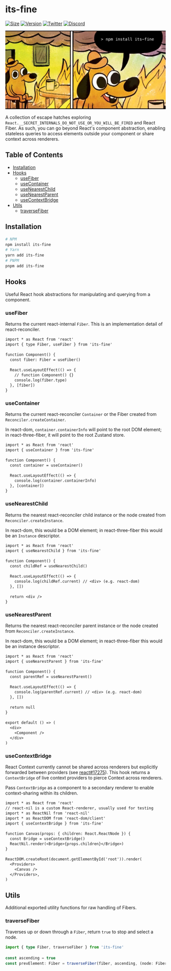 # its-fine

[![Size](https://img.shields.io/bundlephobia/minzip/its-fine?label=gzip&style=flat&colorA=000000&colorB=000000)](https://bundlephobia.com/package/its-fine)
[![Version](https://img.shields.io/npm/v/its-fine?style=flat&colorA=000000&colorB=000000)](https://npmjs.com/package/its-fine)
[![Twitter](https://img.shields.io/twitter/follow/pmndrs?label=%40pmndrs&style=flat&colorA=000000&colorB=000000&logo=twitter&logoColor=000000)](https://twitter.com/pmndrs)
[![Discord](https://img.shields.io/discord/740090768164651008?style=flat&colorA=000000&colorB=000000&label=discord&logo=discord&logoColor=000000)](https://discord.gg/poimandres)

<p align="left">
  <a id="cover" href="#cover">
    <img src=".github/itsfine.png" alt="It's gonna be alright" />
  </a>
</p>

A collection of escape hatches exploring `React.__SECRET_INTERNALS_DO_NOT_USE_OR_YOU_WILL_BE_FIRED` and React Fiber. As such, you can go beyond React's component abstraction, enabling stateless queries to access elements outside your component or share context across renderers.

## Table of Contents

- [Installation](#installation)
- [Hooks](#hooks)
  - [useFiber](#useFiber)
  - [useContainer](#useContainer)
  - [useNearestChild](#useNearestChild)
  - [useNearestParent](#useNearestParent)
  - [useContextBridge](#useContextBridge)
- [Utils](#utils)
  - [traverseFiber](#traverseFiber)

## Installation

```bash
# NPM
npm install its-fine
# Yarn
yarn add its-fine
# PNPM
pnpm add its-fine
```

## Hooks

Useful React hook abstractions for manipulating and querying from a component.

### useFiber

Returns the current react-internal `Fiber`. This is an implementation detail of react-reconciler.

```tsx
import * as React from 'react'
import { type Fiber, useFiber } from 'its-fine'

function Component() {
  const fiber: Fiber = useFiber()

  React.useLayoutEffect(() => {
    // function Component() {}
    console.log(fiber.type)
  }, [fiber])
}
```

### useContainer

Returns the current react-reconciler `Container` or the Fiber created from `Reconciler.createContainer`.

In react-dom, `container.containerInfo` will point to the root DOM element; in react-three-fiber, it will point to the root Zustand store.

```tsx
import * as React from 'react'
import { useContainer } from 'its-fine'

function Component() {
  const container = useContainer()

  React.useLayoutEffect(() => {
    console.log(container.containerInfo)
  }, [container])
}
```

### useNearestChild

Returns the nearest react-reconciler child instance or the node created from `Reconciler.createInstance`.

In react-dom, this would be a DOM element; in react-three-fiber this would be an `Instance` descriptor.

```tsx
import * as React from 'react'
import { useNearestChild } from 'its-fine'

function Component() {
  const childRef = useNearestChild()

  React.useLayoutEffect(() => {
    console.log(childRef.current) // <div> (e.g. react-dom)
  }, [])

  return <div />
}
```

### useNearestParent

Returns the nearest react-reconciler parent instance or the node created from `Reconciler.createInstance`.

In react-dom, this would be a DOM element; in react-three-fiber this would be an instance descriptor.

```tsx
import * as React from 'react'
import { useNearestParent } from 'its-fine'

function Component() {
  const parentRef = useNearestParent()

  React.useLayoutEffect(() => {
    console.log(parentRef.current) // <div> (e.g. react-dom)
  }, [])

  return null
}

export default () => (
  <div>
    <Component />
  </div>
)
```

### useContextBridge

React Context currently cannot be shared across renderers but explicitly forwarded between providers (see [react#17275](https://github.com/facebook/react/issues/17275)). This hook returns a `ContextBridge` of live context providers to pierce Context across renderers.

Pass `ContextBridge` as a component to a secondary renderer to enable context-sharing within its children.

```tsx
import * as React from 'react'
// react-nil is a custom React-renderer, usually used for testing
import * as ReactNil from 'react-nil'
import * as ReactDOM from 'react-dom/client'
import { useContextBridge } from 'its-fine'

function Canvas(props: { children: React.ReactNode }) {
  const Bridge = useContextBridge()
  ReactNil.render(<Bridge>{props.children}</Bridge>)
}

ReactDOM.createRoot(document.getElementById('root')).render(
  <Providers>
    <Canvas />
  </Providers>,
)
```

## Utils

Additional exported utility functions for raw handling of Fibers.

### traverseFiber

Traverses up or down through a `Fiber`, return `true` to stop and select a node.

```ts
import { type Fiber, traverseFiber } from 'its-fine'

const ascending = true
const prevElement: Fiber = traverseFiber(fiber, ascending, (node: Fiber) => node.type === 'element')
```
